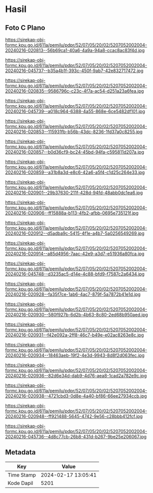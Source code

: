 # Hasil

## Foto C Plano

https://sirekap-obj-formc.kpu.go.id/611a/pemilu/pdpr/52/07/05/20/02/5207052002004-20240216-020813--56b69ca1-40a6-4a9a-94a8-ccac8ac83f4d.jpg

https://sirekap-obj-formc.kpu.go.id/611a/pemilu/pdpr/52/07/05/20/02/5207052002004-20240216-045737--b35a4b1f-393c-450f-9ab7-42e832717472.jpg

https://sirekap-obj-formc.kpu.go.id/611a/pemilu/pdpr/52/07/05/20/02/5207052002004-20240216-020835--9586796c-c23c-4f7a-ac54-d251a23a6fea.jpg

https://sirekap-obj-formc.kpu.go.id/611a/pemilu/pdpr/52/07/05/20/02/5207052002004-20240216-045739--a018c964-6388-4a55-868e-6ce5482df101.jpg

https://sirekap-obj-formc.kpu.go.id/611a/pemilu/pdpr/52/07/05/20/02/5207052002004-20240216-020853--115931fb-b56b-43dc-8236-1fd37a0c8255.jpg

https://sirekap-obj-formc.kpu.go.id/611a/pemilu/pdpr/52/07/05/20/02/5207052002004-20240216-020857--b0d36cf9-bc24-45bd-94fa-c595811d207a.jpg

https://sirekap-obj-formc.kpu.go.id/611a/pemilu/pdpr/52/07/05/20/02/5207052002004-20240216-020859--a31b8a3d-e8c6-42a6-a5f4-c1d25c264e33.jpg

https://sirekap-obj-formc.kpu.go.id/611a/pemilu/pdpr/52/07/05/20/02/5207052002004-20240216-020901--29b37630-211f-428d-94fd-48abb0dc1ea6.jpg

https://sirekap-obj-formc.kpu.go.id/611a/pemilu/pdpr/52/07/05/20/02/5207052002004-20240216-020906--ff15888a-b113-4fb2-afbb-0695e735121f.jpg

https://sirekap-obj-formc.kpu.go.id/611a/pemilu/pdpr/52/07/05/20/02/5207052002004-20240216-020912--d5adba9c-5415-4f1e-a4b7-5a0256549269.jpg

https://sirekap-obj-formc.kpu.go.id/611a/pemilu/pdpr/52/07/05/20/02/5207052002004-20240216-020914--a85d4956-7aac-42e9-a3d7-e51936a80fca.jpg

https://sirekap-obj-formc.kpu.go.id/611a/pemilu/pdpr/52/07/05/20/02/5207052002004-20240216-045748--d3235ac5-d14e-4c88-bfd9-f7587c2a6434.jpg

https://sirekap-obj-formc.kpu.go.id/611a/pemilu/pdpr/52/07/05/20/02/5207052002004-20240216-020928--fa35f7ce-1ab6-4ac7-879f-5a7872b41e1d.jpg

https://sirekap-obj-formc.kpu.go.id/611a/pemilu/pdpr/52/07/05/20/02/5207052002004-20240216-020930--580f927b-6d2b-4b63-8c80-2ed68b950aed.jpg

https://sirekap-obj-formc.kpu.go.id/611a/pemilu/pdpr/52/07/05/20/02/5207052002004-20240216-020931--f42e092a-2ff8-46c7-b49e-e02ac8263e8c.jpg

https://sirekap-obj-formc.kpu.go.id/611a/pemilu/pdpr/52/07/05/20/02/5207052002004-20240216-020934--18463aeb-19f2-4e3d-9943-8d8f2d063fec.jpg

https://sirekap-obj-formc.kpu.go.id/611a/pemilu/pdpr/52/07/05/20/02/5207052002004-20240216-020936--82d6e34d-dab9-4d76-aea8-1cad2a782e9c.jpg

https://sirekap-obj-formc.kpu.go.id/611a/pemilu/pdpr/52/07/05/20/02/5207052002004-20240216-020938--4721cbd3-0d8e-4a40-bf86-66ee27934ccb.jpg

https://sirekap-obj-formc.kpu.go.id/611a/pemilu/pdpr/52/07/05/20/02/5207052002004-20240216-020948--ff921488-5645-4742-9e56-c28bbb412fcf.jpg

https://sirekap-obj-formc.kpu.go.id/611a/pemilu/pdpr/52/07/05/20/02/5207052002004-20240216-045736--4d8c77cb-26b8-431d-b267-9be25e206067.jpg


## Metadata

| Key        | Value               |
| ---------- | ------------------- |
| Time Stamp | 2024-02-17 13:05:41 |
| Kode Dapil | 5201                |



